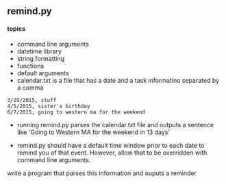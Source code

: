 ## remind.py

#### topics
+ command line arguments
+ datetime library
+ string formatting
+ functions
+ default arguments
+ calendar.txt is a file that has a date and a task informatino separated by a comma

````
3/29/2015, stuff
4/5/2015, sister's birthday
6/7/2015, going to western ma for the weekend 
````

+ running remind.py parses the calendar.txt file and outputs a sentence like 'Going to Western MA for the weekend in 13 days'

+ remind.py should have a default time window prior to each date to remind you of that event.   However, allow that to be overridden with command line arguments.

write a program that parses this information and ouputs a reminder 
